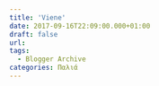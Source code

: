 ```yaml
---
title: 'Viene'
date: 2017-09-16T22:09:00.000+01:00
draft: false
url: 
tags:
  - Blogger Archive
categories: Παλιά
---
```


